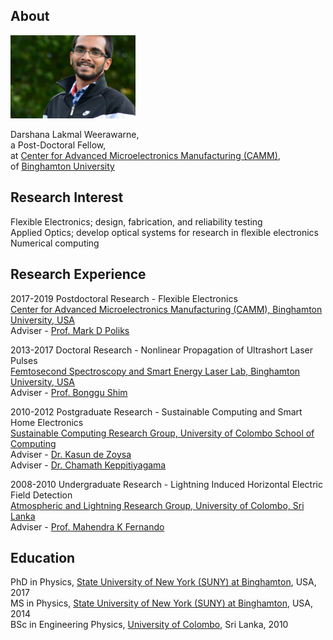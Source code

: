 ## About

<img class="profile-picture" src="mypicture.jpg" width="200">

Darshana Lakmal Weerawarne,  
a Post-Doctoral Fellow,  
at [Center for Advanced Microelectronics Manufacturing (CAMM)](https://www.binghamton.edu/camm/),  
of [Binghamton University](https://www.binghamton.edu/)  

## Research Interest
Flexible Electronics; design, fabrication, and reliability testing  
Applied Optics; develop optical systems for research in flexible electronics  
Numerical computing  

## Research Experience 
2017-2019 Postdoctoral Research - Flexible Electronics  
[Center for Advanced Microelectronics Manufacturing (CAMM), Binghamton University, USA](https://www.binghamton.edu/camm/)  
Adviser - [Prof. Mark D Poliks](https://www.binghamton.edu/mse/profile.html?id=mpoliks)  

2013-2017 Doctoral Research - Nonlinear Propagation of Ultrashort Laser Pulses  
[Femtosecond Spectroscopy and Smart Energy Laser Lab, Binghamton University, USA](https://sites.google.com/a/binghamton.edu/bshim/home)  
Adviser - [Prof. Bonggu Shim](https://www.binghamton.edu/physics/research/profile.html?id=bshim)  

2010-2012 Postgraduate Research - Sustainable Computing and Smart Home Electronics  
[Sustainable Computing Research Group, University of Colombo School of Computing](http://www.scorelab.org/)  
Adviser - [Dr. Kasun de Zoysa](https://ucsc.cmb.ac.lk/profile/kasun/)  
Adviser - [Dr. Chamath Keppitiyagama](https://ucsc.cmb.ac.lk/profile/cik/)  

2008-2010 Undergraduate Research - Lightning Induced Horizontal Electric Field Detection  
[Atmospheric and Lightning Research Group, University of Colombo, Sri Lanka](https://science.cmb.ac.lk/physics/research/research-groups/atmospheric-and-lightning-research-group/)  
Adviser - [Prof. Mahendra K Fernando](https://science.cmb.ac.lk/physics/member/dr-i-m-k-fernando/)  

## Education 
PhD in Physics, [State University of New York (SUNY) at Binghamton](https://www.binghamton.edu/), USA, 2017  
MS in Physics, [State University of New York (SUNY) at Binghamton](https://www.binghamton.edu/), USA, 2014  
BSc in Engineering Physics, [University of Colombo](https://cmb.ac.lk/), Sri Lanka, 2010  


